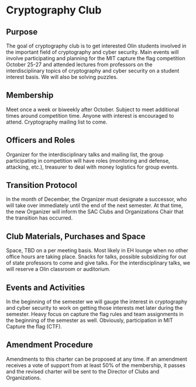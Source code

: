 # Cryptography Club
## Purpose
The goal of cryptography club is to get interested Olin students involved in the important field of cryptography and cyber security. Main events will involve participating and planning for the MIT capture the flag competition October 25-27 and attended lectures from professors on the interdisciplinary topics of cryptography and cyber security on a student interest basis. We will also be solving puzzles. 
## Membership
Meet once a week or biweekly after October. Subject to meet additional times around competition time. Anyone with interest is encouraged to attend. Cryptography mailing list to come. 
## Officers and Roles
Organizer for the interdisciplinary talks and mailing list, the group participating in competition will have roles (monitoring and defense, attacking, etc.), treasurer to deal with money logistics for group events. 
## Transition Protocol
In the month of December, the Organizer must designate a successor, who will take over immediately until the end of the next semester. At that time, the new Organizer will inform the SAC Clubs and Organizations Chair that the transition has occurred.
## Club Materials, Purchases and Space
Space, TBD on a per meeting basis. Most likely in EH lounge when no other office hours are taking place. Snacks for talks, possible subsidizing for out of state professors to come and give talks. For the interdisciplinary talks, we will reserve a Olin classroom or auditorium. 
## Events and Activities
In the beginning of the semester we will gauge the interest in cryptography and cyber security to work on getting those interests met later during the semester. Heavy focus on capture the flag rules and team assignments in the beginning of the semester as well. Obviously, participation in MIT Capture the flag (CTF). 
## Amendment Procedure
Amendments to this charter can be proposed at any time. If an amendment receives a vote of support from at least 50% of the membership, it passes and the revised charter will be sent to the Director of Clubs and Organizations.
